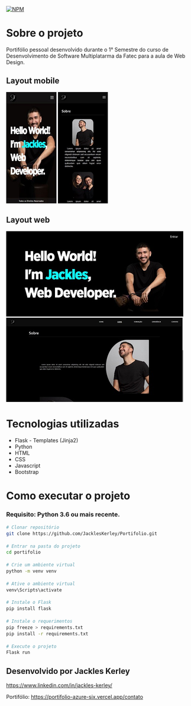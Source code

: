 
[![NPM](https://img.shields.io/npm/l/react)](https://github.com/JacklesKerley/Portifolio/blob/main/LICENSE)

# Sobre o projeto

Portifólio pessoal desenvolvido durante o 1° Semestre do curso de Desenvolvimento de Software Multiplatarma da Fatec para a aula de Web Design.

## Layout mobile

![Mobile 1](https://github.com/JacklesKerley/Portifolio/blob/main/app/static/assets/home-mobile.JPG)
![Mobile 1](https://github.com/JacklesKerley/Portifolio/blob/main/app/static/assets/base-template-mobile.JPG)

## Layout web

![Web 1](https://github.com/JacklesKerley/Portifolio/blob/main/app/static/assets/home.JPG)
![Web 2](https://github.com/JacklesKerley/Portifolio/blob/main/app/static/assets/base-template.JPG)

# Tecnologias utilizadas

- Flask - Templates (Jinja2)
- Python
- HTML
- CSS
- Javascript
- Bootstrap

# Como executar o projeto

### Requisito: Python 3.6 ou mais recente.

```bash
# Clonar repositório
git clone https://github.com/JacklesKerley/Portifolio.git

# Entrar na pasta do projeto
cd portifolio

# Crie um ambiente virtual
python -m venv venv

# Ative o ambiente virtual
venv\Scripts\activate

# Instale o Flask
pip install flask

# Instale o requerimentos
pip freeze > requirements.txt
pip install -r requirements.txt

# Execute o projeto
Flask run
```

## Desenvolvido por Jackles Kerley

https://www.linkedin.com/in/jackles-kerley/

Portifólio: https://portifolio-azure-six.vercel.app/contato



